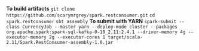 **To build artifacts**
`git clone https://github.com/scarymrgrey/spark.restconsumer.git`
`cd spark.restconsumer`
`sbt assembly`
**To submit with YARN**
`spark-submit --class CurrencyJob --master yarn --deploy-mode cluster --packages org.apache.spark:spark-sql-kafka-0-10_2.11:2.4.1 --driver-memory 4g --executor-memory 2g --executor-cores 1 target/scala-2.11/Spark.RestConsumer-assembly-1.0.jar` 